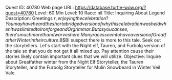 Quest ID: 40780
Web page URL: https://database.turtle-wow.org/?quest=40780
Level: 60
Min Level: 10
Race: nil
Title: Inquiring About Legend
Description: Greetings $r, enjoying the celebration? You may have heard the short abridged version of why this celebration was held when it was limited to Ironforge and Orgrimmar. But as you can see, there's much more than dwarves here. Many races seem to have a version of Greatfather Winter in their culture.$B$BI suspect there is more to this tale. Seek out the storytellers. Let's start with the Night elf, Tauren, and Furbolg version of the tale so that you do not get it all mixed up. Pay attention cause their stories likely contain important clues that we will utilize.
Objective: Inquire about Greatfather winter from the Night Elf Storyteller, the Tauren Storyteller, and the Furbolg Storyteller for Mulin Snowbeard in Winter Veil Vale.
